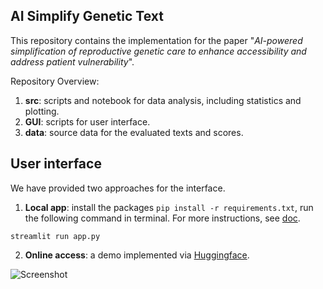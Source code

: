## AI Simplify Genetic Text 

This repository contains the implementation for the paper "*AI-powered simplification of reproductive genetic care to enhance accessibility and address patient vulnerability*".

Repository Overview:
1. **src**: scripts and notebook for data analysis, including statistics and plotting.
2. **GUI**: scripts for user interface.
3. **data**: source data for the evaluated texts and scores. 

## User interface
We have provided two approaches for the interface.

1. **Local app**:
install the packages `pip install -r requirements.txt`, run the following command in terminal. For more instructions, see [doc](https://github.com/CellularGenomicMedicine/LLM_simplifytext/tree/main/GUI).
```
streamlit run app.py
```


2. **Online access**: a demo implemented via [Huggingface](https://huggingface.co/spaces/pcao/Gensimbot).

![Screenshot](https://github.com/user-attachments/assets/74646880-f6a9-41d7-843a-46dade0b3d44)
